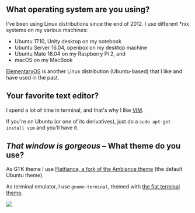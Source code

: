## What operating system are you using?

I've been using Linux distributions since the end of 2012. I use different *nix systems on my various machines:

 - Ubuntu 17.10, Unity desktop on my notebook
 - Ubuntu Server 16.04, openbox on my desktop machine
 - Ubuntu Mate 16.04 on my Raspberry Pi 2, and
 - macOS on my MacBook

[ElementaryOS][1] is another Linux distribution (Ubuntu-based) that I like and
have used in the past.

## Your favorite text editor?
I spend a lot of time in terminal, and that's why I like [VIM][2].

If you're on Ubuntu (or one of its derivatives), just do a `sudo apt-get install vim`
and you'll have it.

## *That window is gorgeous* – What theme do you use?

As GTK theme I use [Flattiance, a fork of the Ambiance theme](https://github.com/IonicaBizau/Flattiance) (the default Ubuntu theme).

As terminal emulator, I use `gnome-terminal`, themed with [the flat terminal theme](https://github.com/IonicaBizau/terminal-flat-theme).

![](https://camo.githubusercontent.com/1562b07216b148ed45757ce4286ff543f031120d/687474703a2f2f692e696d6775722e636f6d2f7274374745494c2e706e67)

   [1]: http://elementaryos.org/
   [2]: http://www.vim.org/